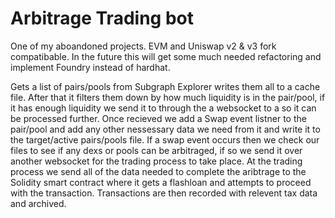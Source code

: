 # Arbitrage Trading bot

One of my aboandoned projects. EVM and Uniswap v2 & v3 fork compatibable. In the future this will get some much needed refactoring and implement Foundry instead of hardhat.

Gets a list of pairs/pools from Subgraph Explorer writes them all to a cache file. After that it filters them down by how much liquidity is in the pair/pool, if it has enough liquidity we send it to through the a websocket to a so it can be processed further. Once recieved we add a Swap event listner to the pair/pool and add any other nessessary data we need from it and write it to the target/active pairs/pools file. If a swap event occurs then we check our files to see if any dexs or pools can be arbitraged, if so we send it over another websocket for the trading process to take place. At the trading process we send all of the data needed to complete the aribtrage to the Solidity smart contract where it gets a flashloan and attempts to proceed with the transaction. Transactions are then recorded with relevent tax data and archived.
